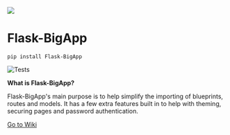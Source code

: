 ![](https://raw.githubusercontent.com/CheeseCake87/Flask-BigApp/master/app/theme/static/img/![Flask-BigApp-Logo-White-BG.png](app%2Ftheme%2Fstatic%2Fimg%2FFlask-BigApp-Logo-White-BG.png)Flask-BigApp-Logo.svg)

# Flask-BigApp

`pip install Flask-BigApp`

![Tests](https://github.com/CheeseCake87/Flask-BigApp/actions/workflows/tests.yml/badge.svg)

**What is Flask-BigApp?**

Flask-BigApp's main purpose is to help simplify the importing of blueprints, routes and models.
It has a few extra features built in to help with theming, securing pages and password authentication.

[Go to Wiki](https://github.com/CheeseCake87/Flask-BigApp/wiki)
